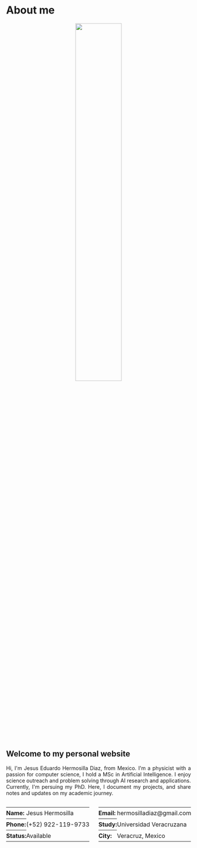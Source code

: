 # About me
<html>
<head>
<style>
div {
  text-align: justify;
  text-justify: inter-word;
}
.center {
  display: block;
  margin-left: auto;
  margin-right: auto;
  width: 50%;
}
.width-50 {
	float: left;
	width: 50%;
}
table {
	width: 100%;
}
table th,
table td {
	font-size: 16px;
	text-align: left;
	padding: 5px 0px;
}
</style>
</head>
<body>
<p align="center">
<img class="center" width="250" src="/profile.png">
</p>
<div>
<h2>Welcome to my personal website</h2>
<p>
Hi, I'm Jesus Eduardo Hermosilla Diaz, from Mexico. I'm a physicist with a passion for computer science, I hold a MSc in Artificial Intelligence. I enjoy science outreach and problem solving through AI research and applications. Currently, I'm persuing my PhD. Here, I document my projects, and share notes and updates on my academic journey.
</p>

<div class="width-50">
<table cellspacing="8" cellpadding="8">
<tr>
<th>Name:</th>
<td>Jesus Hermosilla</td>
</tr>
<tr>
<th>Phone:</th>
<td>(+52) 922-119-9733</td>
</tr>
<tr>
<th>Status:</th>
<td> Available</td>
</tr>
</table>
</div>
<div class="width-50">
<table cellspacing="8" cellpadding="8">
<tr>
<th>Email:</th>
<td> hermosilladiaz@gmail.com</td>
</tr>
<tr>
<th>Study:</th>
<td> Universidad Veracruzana</td>
</tr>
<tr>
<th>City:</th>
<td>Veracruz, Mexico</td>
</tr>
</table>
</div>

</div>

</body>
</html>
